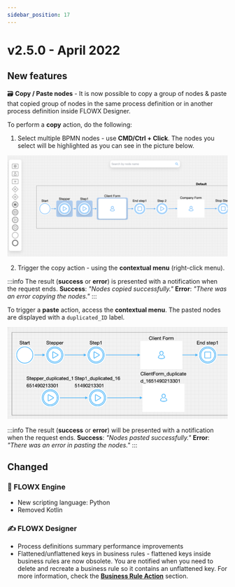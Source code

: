 ```yaml
---
sidebar_position: 17
---
```


# v2.5.0 - April 2022

## **New features**

🗃 **Copy / Paste nodes** - It is now possible to copy a group of nodes & paste that copied group of nodes in the same process definition or in another process definition inside FLOWX Designer.

To perform a **copy** action, do the following:

1. Select multiple BPMN nodes - use **CMD/Ctrl + Click**. The nodes you select will be highlighted as you can see in the picture below.

![Select multiple nodes](../img/250_copy_paste.png)

2. Trigger the copy action - using the **contextual menu** (right-click menu).

:::info
The result (**success** or **error**) is presented with a notification when the request ends. **Success**: _"Nodes copied successfully."_  **Error**: _"There was an error copying the nodes."_
:::

To trigger a **paste** action, access the **contextual menu**. The pasted nodes are displayed with a `duplicated_ID` label.

![Pasted nodes](../img/250_pasted_nodes.png)

:::info
The result (**success** or **error**) will be presented with a notification when the request ends. **Success**: _"Nodes pasted successfully."_ **Error**: _"There was an error in pasting the nodes."_
:::

## **Changed**

### :steam_locomotive: FLOWX Engine

* New scripting language: Python
* Removed Kotlin

### :writing_hand: FLOWX Designer

* Process definitions summary performance improvements
* Flattened/unflattened keys in business rules - flattened keys inside business rules are now obsolete. You are notified when you need to delete and recreate a business rule so it contains an unflattened key. For more information, check the [**Business Rule Action**](../../docs/building-blocks/actions/business-rule-action) section.

